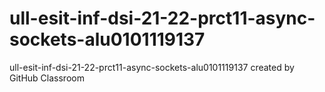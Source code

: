 # ull-esit-inf-dsi-21-22-prct11-async-sockets-alu0101119137
ull-esit-inf-dsi-21-22-prct11-async-sockets-alu0101119137 created by GitHub Classroom
